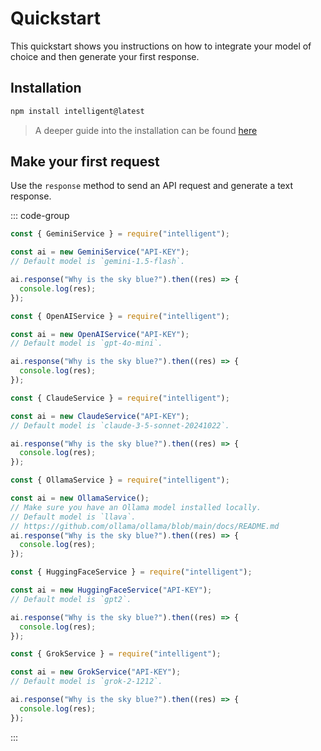# Quickstart

This quickstart shows you instructions on how to integrate your model of choice and then generate your first response.

## Installation

```sh
npm install intelligent@latest
```

> A deeper guide into the installation can be found [here](/installation)

## Make your first request

Use the `response` method to send an API request and generate a text response.

::: code-group

```ts [Gemini]
const { GeminiService } = require("intelligent");

const ai = new GeminiService("API-KEY");
// Default model is `gemini-1.5-flash`.

ai.response("Why is the sky blue?").then((res) => {
  console.log(res);
});
```

```ts [OpenAI]
const { OpenAIService } = require("intelligent");

const ai = new OpenAIService("API-KEY");
// Default model is `gpt-4o-mini`.

ai.response("Why is the sky blue?").then((res) => {
  console.log(res);
});
```

```ts [Claude]
const { ClaudeService } = require("intelligent");

const ai = new ClaudeService("API-KEY");
// Default model is `claude-3-5-sonnet-20241022`.

ai.response("Why is the sky blue?").then((res) => {
  console.log(res);
});
```

```ts [Ollama]
const { OllamaService } = require("intelligent");

const ai = new OllamaService();
// Make sure you have an Ollama model installed locally.
// Default model is `llava`.
// https://github.com/ollama/ollama/blob/main/docs/README.md
ai.response("Why is the sky blue?").then((res) => {
  console.log(res);
});
```

```ts [HuggingFace]
const { HuggingFaceService } = require("intelligent");

const ai = new HuggingFaceService("API-KEY");
// Default model is `gpt2`.

ai.response("Why is the sky blue?").then((res) => {
  console.log(res);
});
```

```ts [Grok]
const { GrokService } = require("intelligent");

const ai = new GrokService("API-KEY");
// Default model is `grok-2-1212`.

ai.response("Why is the sky blue?").then((res) => {
  console.log(res);
});
```

:::
